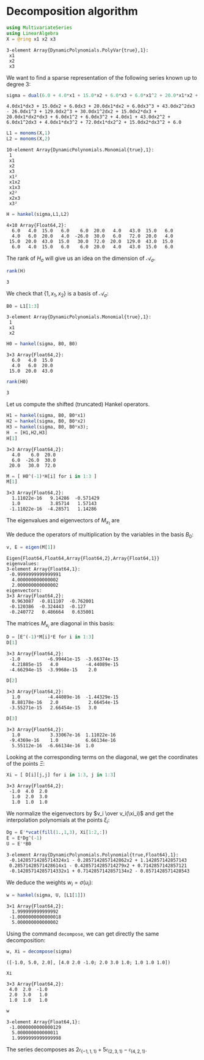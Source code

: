 
# Decomposition algorithm


```julia
using MultivariateSeries
using LinearAlgebra
X = @ring x1 x2 x3
```




    3-element Array{DynamicPolynomials.PolyVar{true},1}:
     x1
     x2
     x3



We want to find a sparse representation of the following series known up to degree 3:


```julia
sigma = dual(6.0 + 4.0*x1 + 15.0*x2 + 6.0*x3 + 6.0*x1^2 + 20.0*x1*x2 + 4.0*x1*x3 + 43.0*x2^2 + 15.0*x2*x3 + 6.0*x3^2 - 26.0*x1^3 + 30.0*x1^2*x2 + 6.0*x1^2*x3 + 72.0*x1*x2^2 + 20.0*x1*x2*x3 + 4.0*x1*x3^2 + 129.0*x2^3 + 43.0*x2^2*x3 + 15.0*x2*x3^2 + 6.0*x3^3)
```




    4.0dx1*dx3 + 15.0dx2 + 6.0dx3 + 20.0dx1*dx2 + 6.0dx3^3 + 43.0dx2^2dx3 - 26.0dx1^3 + 129.0dx2^3 + 30.0dx1^2dx2 + 15.0dx2*dx3 + 20.0dx1*dx2*dx3 + 6.0dx1^2 + 6.0dx3^2 + 4.0dx1 + 43.0dx2^2 + 6.0dx1^2dx3 + 4.0dx1*dx3^2 + 72.0dx1*dx2^2 + 15.0dx2*dx3^2 + 6.0




```julia
L1 = monoms(X,1)
L2 = monoms(X,2)
```




    10-element Array{DynamicPolynomials.Monomial{true},1}:
     1   
     x1  
     x2  
     x3  
     x1² 
     x1x2
     x1x3
     x2² 
     x2x3
     x3² 




```julia
H = hankel(sigma,L1,L2)
```




    4×10 Array{Float64,2}:
      6.0   4.0  15.0   6.0    6.0  20.0   4.0   43.0  15.0   6.0
      4.0   6.0  20.0   4.0  -26.0  30.0   6.0   72.0  20.0   4.0
     15.0  20.0  43.0  15.0   30.0  72.0  20.0  129.0  43.0  15.0
      6.0   4.0  15.0   6.0    6.0  20.0   4.0   43.0  15.0   6.0



The rank of $H_{\sigma}$ will give us an idea on the dimension of $\mathcal{A}_\sigma$.


```julia
rank(H)
```




    3



We check that $\{1, x_1, x_2\}$ is a basis of $\mathcal{A}_\sigma$: 


```julia
B0 = L1[1:3]
```




    3-element Array{DynamicPolynomials.Monomial{true},1}:
     1 
     x1
     x2




```julia
H0 = hankel(sigma, B0, B0)
```




    3×3 Array{Float64,2}:
      6.0   4.0  15.0
      4.0   6.0  20.0
     15.0  20.0  43.0




```julia
rank(H0)
```




    3



Let us compute the shifted (truncated) Hankel operators.


```julia
H1 = hankel(sigma, B0, B0*x1)
H2 = hankel(sigma, B0, B0*x2)
H3 = hankel(sigma, B0, B0*x3);
H  = [H1,H2,H3]
H[1]
```




    3×3 Array{Float64,2}:
      4.0    6.0  20.0
      6.0  -26.0  30.0
     20.0   30.0  72.0




```julia
M = [ H0^(-1)*H[i] for i in 1:3 ]
M[1]
```




    3×3 Array{Float64,2}:
      1.11022e-16   9.14286  -0.571429
      1.0           3.85714   1.57143 
     -1.11022e-16  -4.28571   1.14286 



The eigenvalues and eigenvectors of $M_{x_1}$ are

We deduce the operators of multiplication by the variables in the basis $B_0$:


```julia
v, E = eigen(M[1])
```




    Eigen{Float64,Float64,Array{Float64,2},Array{Float64,1}}
    eigenvalues:
    3-element Array{Float64,1}:
     -0.9999999999999991
      4.000000000000002 
      2.000000000000002 
    eigenvectors:
    3×3 Array{Float64,2}:
      0.963087  -0.811107  -0.762001
     -0.120386  -0.324443  -0.127   
     -0.240772   0.486664   0.635001



The matrices $M_{x_i}$ are diagonal in this basis:


```julia
D = [E^(-1)*M[i]*E for i in 1:3]
D[1]
```




    3×3 Array{Float64,2}:
     -1.0          -6.99441e-15  -3.66374e-15
      4.21885e-15   4.0          -4.44089e-15
     -4.66294e-15  -3.9968e-15    2.0        




```julia
D[2]
```




    3×3 Array{Float64,2}:
      1.0          -4.44089e-16  -1.44329e-15
      8.88178e-16   2.0           2.66454e-15
     -3.55271e-15   2.66454e-15   3.0        




```julia
D[3]
```




    3×3 Array{Float64,2}:
      1.0           3.33067e-16  1.11022e-16
     -9.4369e-16    1.0          6.66134e-16
      5.55112e-16  -6.66134e-16  1.0        



Looking at the corresponding terms on the diagonal, we get the coordinates of the points $\Xi$:


```julia
Xi = [ D[i][j,j] for i in 1:3, j in 1:3]
```




    3×3 Array{Float64,2}:
     -1.0  4.0  2.0
      1.0  2.0  3.0
      1.0  1.0  1.0



We normalize the eigenvectors by $v_i \over v_i(\xi_i)$ and get the interpolation polynomials at the points $\xi_i$:


```julia
Dg = E'*vcat(fill(1.,1,3), Xi[1:2,:])
E = E*Dg^(-1)
U = E'*B0
```




    3-element Array{DynamicPolynomials.Polynomial{true,Float64},1}:
     -0.14285714285714324x1 - 0.2857142857142862x2 + 1.142857142857143 
     0.28571428571428614x1 - 0.4285714285714279x2 + 0.7142857142857121 
     -0.14285714285714332x1 + 0.7142857142857134x2 - 0.8571428571428543



We deduce the weights $w_i=\sigma(u_i)$:


```julia
w = hankel(sigma, U, [L1[1]])
```




    3×1 Array{Float64,2}:
      1.999999999999992 
     -1.0000000000000018
      5.000000000000002 



Using the command `decompose`, we can get directly the same decomposition: 


```julia
w, Xi = decompose(sigma)
```




    ([-1.0, 5.0, 2.0], [4.0 2.0 -1.0; 2.0 3.0 1.0; 1.0 1.0 1.0])




```julia
Xi
```




    3×3 Array{Float64,2}:
     4.0  2.0  -1.0
     2.0  3.0   1.0
     1.0  1.0   1.0




```julia
w
```




    3-element Array{Float64,1}:
     -1.0000000000000129
      5.000000000000011 
      1.9999999999999998



The series decomposes as $2 \mathfrak{e}_{(-1,1,1)} + 5 \mathfrak{e}_{(2,3,1)} - \mathfrak{e}_{(4,2,1)}$.

